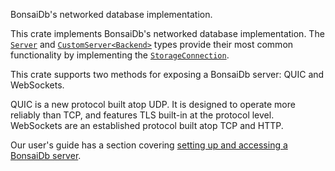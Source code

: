 BonsaiDb's networked database implementation.

This crate implements BonsaiDb's networked database implementation. The
[`Server`](crate::Server) and [`CustomServer<Backend>`](crate::CustomServer)
types provide their most common functionality by implementing the
[`StorageConnection`](::bonsaidb_core::connection::StorageConnection).

This crate supports two methods for exposing a BonsaiDb server: QUIC and
WebSockets.

QUIC is a new protocol built atop UDP. It is designed to operate more
reliably than TCP, and features TLS built-in at the protocol level.
WebSockets are an established protocol built atop TCP and HTTP.

Our user's guide has a section covering [setting up and accessing a BonsaiDb
server](https://dev.bonsaidb.io/v0.1.1/guide/integration/server.html).
